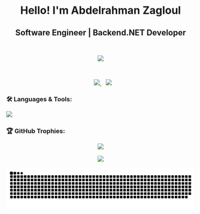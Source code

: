 <h1 align="center">Hello! I'm Abdelrahman Zagloul </h1>

<h2 align="center">Software Engineer | Backend.NET Developer</h2><br>


  <p align="center">  <!-- Profile Views -->
      <img src="https://komarev.com/ghpvc/?username=Abdelrahman-Zagloul&style=plastic&color=4010B0" height="30"/>
  </p><br>

  <p align="center">
    <a href="www.linkedin.com/in/abdelrahman-zagloul/>  <!-- LinkedIn Profile -->
      <img src="https://raw.githubusercontent.com/rahuldkjain/github-profile-readme-generator/master/src/images/icons/Social/linked-in-alt.svg" height="65" />
    </a>&nbsp;&nbsp;
    </a>
    <a href="https://codeforces.com/profile/-A_B_D_O-">  <!-- Codeforces Profile -->
      <img src="https://cdn.iconscout.com/icon/free/png-256/free-code-forces-logo-icon-download-in-svg-png-gif-file-formats--technology-social-media-vol-2-pack-logos-icons-3029920.png" height="65" />
    </a>&nbsp;&nbsp;
    <a href="https://leetcode.com/u/LeWyRdqg7O/">  <!-- LeetCode Profile -->
      <img src="https://shopallpremium.com/wp-content/uploads/2022/02/LeetCode_logo_rvs.png" height="60" />
    </a>
  </p>

<h3 align="left">🛠️ Languages & Tools:</h3>
  <p align="left">
    <img height="75" src="https://go-skill-icons.vercel.app/api/icons?i=cpp,cs,dotnet,postman,sqlserver,redis,html,css,js,docker"/>
  </p>

<h3 align="left">🏆 GitHub Trophies:</h3>
  <p align="center">
    <img src="https://github-profile-trophy.vercel.app/?username=a-hemeda&theme=onestar&row=1&column=7"/>
  </p>

  <p align="center">  <!-- Languages -->
    <img src="https://github-readme-stats.vercel.app/api/top-langs?username=a-hemeda&layout=compact&langs_count=6&theme=codeSTACKr"/>
  </p>

  <p align="center">  <!-- Snake -->
    <img src="https://raw.githubusercontent.com/platane/snk/output/github-contribution-grid-snake-dark.svg">
  </p>
